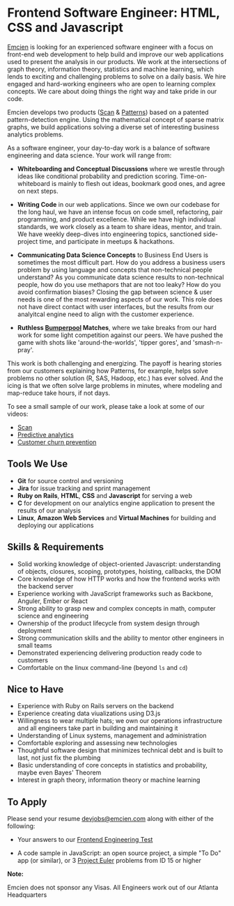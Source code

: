 # Frontend Software Engineer: HTML, CSS and Javascript

[Emcien](http://emcien.com/) is looking for an experienced software engineer
with a focus on front-end web development to help build and improve our web
applications used to present the analysis in our products. We work at the
intersections of graph theory, information theory, statistics and machine
learning, which lends to exciting and challenging problems to solve on a daily
basis. We hire engaged and hard-working engineers who are open to learning
complex concepts. We care about doing things the right way and take pride in
our code.

Emcien develops two products ([Scan](http://emcien.com/scan/) &
[Patterns](http://emcien.com/patterns/)) based on a patented pattern-detection
engine. Using the mathematical concept of sparse matrix graphs, we build
applications solving a diverse set of interesting business analytics problems.

As a software engineer, your day-to-day work is a balance of software
engineering and data science. Your work will range from:

* **Whiteboarding and Conceptual Discussions** where we wrestle through ideas
  like conditional probability and prediction scoring. Time-on-whiteboard is
  mainly to flesh out ideas, bookmark good ones, and agree on next steps.

* **Writing Code** in our web applications. Since we own our codebase for the
  long haul, we have an intense focus on code smell, refactoring, pair
  programming, and product excellence. While we have high individual standards,
  we work closely as a team to share ideas, mentor, and train. We have weekly
  deep-dives into engineering topics, sanctioned side-project time, and
  participate in meetups & hackathons.

* **Communicating Data Science Concepts** to Business End Users is sometimes
  the most difficult part. How do you address a business users problem by using
  language and concepts that non-technical people understand? As you
  communicate data science results to non-technical people, how do you use
  methapors that are not too leaky? How do you avoid confirmation biases?
  Closing the gap between science & user needs is one of the most rewarding
  aspects of our work. This role does not have direct contact with user
  interfaces, but the results from our analyitcal engine need to align with the
  customer experience.

* **Ruthless [Bumperpool](https://en.wikipedia.org/wiki/Bumper_pool) Matches**,
  where we take breaks from our hard work for some light competition against
  our peers. We have pushed the game with shots like 'around-the-worlds', 'tipper gores', and 'smash-n-pray'.

This work is both challenging and energizing. The payoff is hearing stories
from our customers explaining how Patterns, for example, helps solve problems
no other solution (R, SAS, Hadoop, etc.) has ever solved. And the icing is that
we often solve large problems in minutes, where modeling and map-reduce take
hours, if not days.

To see a small sample of our work, please take a look at some of our videos:

  * [Scan](https://www.youtube.com/watch?v=na4RSwQT_DQ)
  * [Predictive analytics](https://www.youtube.com/watch?v=7kI9LEHMFbU)
  * [Customer churn prevention](https://www.youtube.com/watch?v=NywaC0EBAh8)

## Tools We Use

* **Git** for source control and versioning
* **Jira** for issue tracking and sprint management
* **Ruby on Rails**, **HTML**, **CSS** and **Javascript** for serving a web
* **C** for development on our analytics engine
  application to present the results of our analysis
* **Linux**, **Amazon Web Services** and **Virtual Machines** for building
  and deploying our applications


## Skills & Requirements

* Solid working knowledge of object-oriented Javascript: understanding of
  objects, closures, scoping, prototypes, hoisting, callbacks, the DOM
* Core knowledge of how HTTP works and how the frontend works with the backend
  server
* Experience working with JavaScript frameworks such as Backbone, Anguler,
  Ember or React
* Strong ability to grasp new and complex concepts in math, computer science
  and engineering
* Ownership of the product lifecycle from system design through deployment
* Strong communication skills and the ability to mentor other engineers in
  small teams
* Demonstrated experiencing delivering production ready code to customers
* Comfortable on the linux command-line (beyond `ls` and `cd`)


## Nice to Have

* Experience with Ruby on Rails servers on the backend
* Experience creating data viualizations using D3.js
* Willingness to wear multiple hats; we own our operations infrastructure
  and all engineers take part in building and maintaining it
* Understanding of Linux systems, management and administration
* Comfortable exploring and assessing new technologies
* Thoughtful software design that minimizes technical debt and is built to
  last, not just fix the plumbing
* Basic understanding of core concepts in statistics and probability, maybe
  even Bayes' Theorem
* Interest in graph theory, information theory or machine learning

## To Apply

Please send your resume [devjobs@emcien.com](mailto:devjobs@emcien.com) along
with either of the following:

* Your answers to our [Frontend Engineering Test](https://github.com/emcien/jobs/blob/master/tests/frontend_test.md)

* A code sample in JavaScript: an open source project, a simple "To Do"
  app (or similar), or 3 [Project Euler](https://projecteuler.net/) problems
  from ID 15 or higher

**Note:**

Emcien does not sponsor any Visas. All Engineers work out of our Atlanta Headquarters
